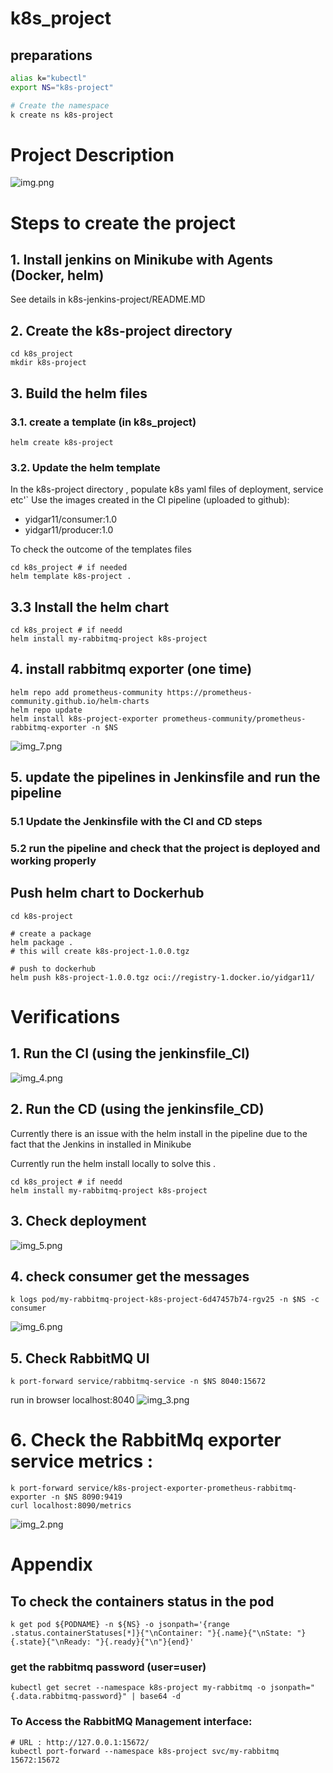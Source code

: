 # k8s_project
## preparations 
```sh
alias k="kubectl"
export NS="k8s-project"

# Create the namespace 
k create ns k8s-project
```

# Project Description
![img.png](img.png)


# Steps to create the project 
## 1. Install jenkins on Minikube with Agents (Docker, helm)
See details in k8s-jenkins-project/README.MD 

## 2. Create the k8s-project directory 
```shell
cd k8s_project
mkdir k8s-project 
```

## 3. Build the helm files 
### 3.1. create a template (in k8s_project) 
```shell
helm create k8s-project 
```
### 3.2. Update the helm template
In the k8s-project directory , populate  k8s yaml files of deployment, service etc'` 
Use the images created in the CI pipeline (uploaded to github):
- yidgar11/consumer:1.0 
- yidgar11/producer:1.0 

To check the outcome of the templates files 
```shell
cd k8s_project # if needed 
helm template k8s-project .
```

## 3.3 Install the helm chart 
```shell
cd k8s_project # if needd 
helm install my-rabbitmq-project k8s-project
```

## 4. install rabbitmq exporter (one time)
```shell
helm repo add prometheus-community https://prometheus-community.github.io/helm-charts
helm repo update
helm install k8s-project-exporter prometheus-community/prometheus-rabbitmq-exporter -n $NS
```
![img_7.png](img_7.png)

## 5. update the pipelines in Jenkinsfile and run the pipeline 
### 5.1 Update the Jenkinsfile with the CI and CD steps
### 5.2 run the pipeline and check that the project is deployed and working properly

## Push helm chart to Dockerhub
```shell
cd k8s-project 

# create a package 
helm package .
# this will create k8s-project-1.0.0.tgz

# push to dockerhub
helm push k8s-project-1.0.0.tgz oci://registry-1.docker.io/yidgar11/
```

# Verifications 

## 1. Run the CI  (using the jenkinsfile_CI)
![img_4.png](img_4.png)



## 2. Run the CD  (using the jenkinsfile_CD)
Currently there is an issue with the helm install in the pipeline 
due to the fact that the Jenkins in installed in Minikube 

Currently run the helm install locally to solve this .
```shell
cd k8s_project # if needd 
helm install my-rabbitmq-project k8s-project
```

## 3. Check deployment 
![img_5.png](img_5.png)

## 4. check consumer get the messages 
```shell
k logs pod/my-rabbitmq-project-k8s-project-6d47457b74-rgv25 -n $NS -c consumer
```
![img_6.png](img_6.png)

## 5. Check RabbitMQ UI
```shell
k port-forward service/rabbitmq-service -n $NS 8040:15672
```
run in browser localhost:8040
![img_3.png](img_3.png)

# 6. Check the RabbitMq exporter service metrics : 
```shell
k port-forward service/k8s-project-exporter-prometheus-rabbitmq-exporter -n $NS 8090:9419
curl localhost:8090/metrics
```
![img_2.png](img_2.png)


# Appendix 

## To check the containers status in the pod
```shell
k get pod ${PODNAME} -n ${NS} -o jsonpath='{range .status.containerStatuses[*]}{"\nContainer: "}{.name}{"\nState: "}{.state}{"\nReady: "}{.ready}{"\n"}{end}'
```

### get the rabbitmq password (user=user) 
```shell
kubectl get secret --namespace k8s-project my-rabbitmq -o jsonpath="{.data.rabbitmq-password}" | base64 -d
``` 


### To Access the RabbitMQ Management interface:
```shell
# URL : http://127.0.0.1:15672/
kubectl port-forward --namespace k8s-project svc/my-rabbitmq 15672:15672
```

